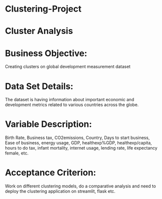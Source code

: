 # Clustering-Project
# Cluster Analysis
# Business Objective: 
Creating clusters on global development measurement dataset
# Data Set Details:
The dataset is having information about important economic and development metrics related to various countries across the globe. 
# Variable Description:
Birth Rate, Business tax, CO2emissions, Country, Days to start business, Ease of business, energy usage, GDP, healthexp%GDP, healthexp/capita, hours to do tax, infant mortality, internet usage, lending rate, life expectancy female, etc.
# Acceptance Criterion: 
Work on different clustering models, do a comparative analysis and need to deploy the clustering application on streamlit, flask etc.
